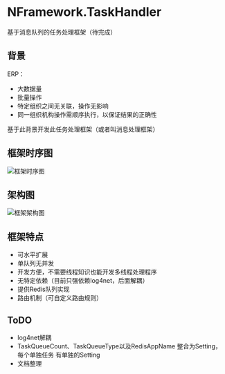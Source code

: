 # NFramework.TaskHandler
基于消息队列的任务处理框架（待完成）

## 背景

ERP：
* 大数据量
* 批量操作
* 特定组织之间无关联，操作无影响
* 同一组织机构操作需顺序执行，以保证结果的正确性

基于此背景开发此任务处理框架（或者叫消息处理框架）

## 框架时序图

![框架时序图](https://github.com/hzy19860111/NFramework.TaskHandler/blob/master/resource/nframeworksequencediagram.png)

## 架构图

![框架架构图](https://github.com/hzy19860111/NFramework.TaskHandler/blob/master/resource/arch.png)

## 框架特点
* 可水平扩展
* 单队列无并发
* 开发方便，不需要线程知识也能开发多线程处理程序
* 无特定依赖（目前只强依赖log4net，后面解耦）
* 提供Redis队列实现
* 路由机制（可自定义路由规则）


## ToDO
* log4net解耦
* TaskQueueCount、TaskQueueType以及RedisAppName 整合为Setting，每个单独任务 有单独的Setting
* 文档整理
